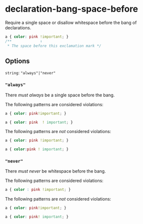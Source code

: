 # declaration-bang-space-before

Require a single space or disallow whitespace before the bang of declarations.

```css
a { color: pink !important; }
/**             ↑
 * The space before this exclamation mark */
```

## Options

`string`: `"always"|"never"`

### `"always"`

There *must always* be a single space before the bang.

The following patterns are considered violations:

```css
a { color: pink!important; }
```

```css
a { color: pink  ! important; }
```

The following patterns are *not* considered violations:

```css
a { color: pink !important; }
```

```css
a { color:pink ! important; }
```

### `"never"`

There *must never* be whitespace before the bang.

The following patterns are considered violations:

```css
a { color : pink !important; }
```

The following patterns are *not* considered violations:

```css
a { color: pink!important; }
```

```css
a { color: pink! important; }
```
